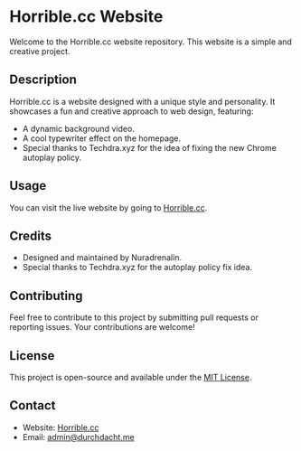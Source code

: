 # Horrible.cc Website

Welcome to the Horrible.cc website repository. This website is a simple and creative project. 

## Description

Horrible.cc is a website designed with a unique style and personality. It showcases a fun and creative approach to web design, featuring:

- A dynamic background video.
- A cool typewriter effect on the homepage.
- Special thanks to Techdra.xyz for the idea of fixing the new Chrome autoplay policy.

## Usage

You can visit the live website by going to [Horrible.cc](http://Horrible.cc).

## Credits

- Designed and maintained by Nuradrenalin.
- Special thanks to Techdra.xyz for the autoplay policy fix idea.

## Contributing

Feel free to contribute to this project by submitting pull requests or reporting issues. Your contributions are welcome!

## License

This project is open-source and available under the [MIT License](LICENSE).

## Contact

- Website: [Horrible.cc](http://Horrible.cc)
- Email: admin@durchdacht.me


